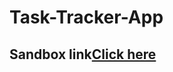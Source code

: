 # Task-Tracker-App

<h2>Sandbox link<a href="https://codesandbox.io/s/cqult?file=/src/App.js">Click here</a></h2>
